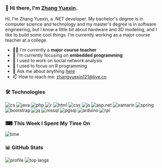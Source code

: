 ### 👋 Hi there, I'm [Zhang Yuexin](https://zhangyue.xin).

Hi, I'm Zhang Yuexin, a .NET developer. My bachelor's degree is in computer science and technology and my master's degree is in software engineering, but I know a little bit about hardware and 3D modeling, and I like to build some cool things. I'm currently working as a major course teacher at a college.

- 👨‍🏫 I'm currently a **major course teacher**
- 🤖 I'm currently focusing on **embedded programming**
- 🔭 I used to work on social network analysis
- 🌱 I used to focus on R programming
- 💬 Ask me about anything [here](https://github.com/ZhangGaoxing/ZhangGaoxing/issues)
- 📫 How to reach me: [zhangyuexin121@live.cn](mailto:zhangyuexin121@live.cn)

### 🛠 Technologies

![cs](https://img.shields.io/badge/-C%23-239120?style=flat&logo=c-sharp)
![java](https://img.shields.io/badge/-Java-007396?style=flat&logo=java)
![php](https://img.shields.io/badge/-PHP-575B94?style=flat&logo=php)
![r](https://img.shields.io/badge/-R-276DC3?style=flat&logo=r)
![html](https://img.shields.io/badge/-HTML-B32F06?style=flat&logo=html5)
![css](https://img.shields.io/badge/-CSS-1572B6?style=flat&logo=css3)
![js](https://img.shields.io/badge/-JavaScript-D7BF0E?style=flat&logo=javascript)
![asp.net](https://img.shields.io/badge/-ASP.NET-5C2D91?style=flat&logo=.net)
![xamarin](https://img.shields.io/badge/-Xamarin-1478BB?style=flat&logo=xamarin)
![spring](https://img.shields.io/badge/-Spring%20Boot-6DA03F?style=flat&logo=spring)
![bootstrap](https://img.shields.io/badge/-Bootstrap-563D7C?style=flat&logo=bootstrap)
![jq](https://img.shields.io/badge/-jQuery-0769AD?style=flat&logo=jquery)
![mssql](https://img.shields.io/badge/-SQL%20Server-CC2927?style=flat&logo=microsoft-sql-server)
![pgsql](https://img.shields.io/badge/-PostgreSQL-336791?style=flat&logo=postgresql)
![arduino](https://img.shields.io/badge/-Arduino-00777D?style=flat&logo=arduino)
![rpi](https://img.shields.io/badge/-Raspberry%20Pi-C51A4A?style=flat&logo=raspberry-pi)

### ⌨ This Week I Spent My Time On
![time](https://github-readme-stats.vercel.app/api/wakatime?username=ZhangGaoxing)

### 📊 GitHub Stats
![profile](https://github-readme-stats.vercel.app/api?username=ZhangGaoxing&count_private=true&show_icons=true)
![top langs](https://github-readme-stats.vercel.app/api/top-langs/?username=ZhangGaoxing&layout=compact)
